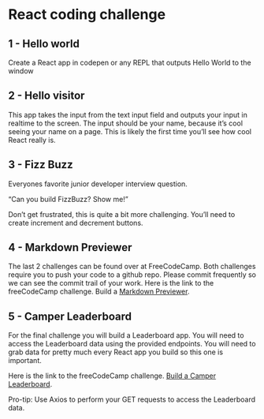 # React coding challenge

## 1 - Hello world

Create a React app in codepen or any REPL that outputs Hello World to the window


## 2 - Hello visitor

This app takes the input from the text input field and outputs your input in realtime to the screen. The input should be your name, because it’s cool seeing your name on a page. This is likely the first time you’ll see how cool React really is.

## 3 - Fizz Buzz

Everyones favorite junior developer interview question.

“Can you build FizzBuzz? Show me!”

Don’t get frustrated, this is quite a bit more challenging. You’ll need to create increment and decrement buttons.

## 4 - Markdown Previewer

The last 2 challenges can be found over at FreeCodeCamp. Both challenges require you to push your code to a github repo.  Please commit frequently so we can see the commit trail of your work.  Here is the link to the freeCodeCamp challenge. Build a [Markdown Previewer](https://www.freecodecamp.org/challenges/build-a-markdown-previewer).

## 5 - Camper Leaderboard


For the final challenge you will build a Leaderboard app. You will need to access the Leaderboard data using the provided endpoints. You will need to grab data for pretty much every React app you build so this one is important.

Here is the link to the freeCodeCamp challenge. [Build a Camper Leaderboard](https://www.freecodecamp.com/challenges/build-a-camper-leaderboard).

Pro-tip: Use Axios to perform your GET requests to access the Leaderboard data.